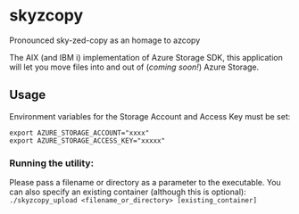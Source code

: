 # skyzcopy

Pronounced sky-zed-copy as an homage to azcopy

The AIX (and IBM i) implementation of Azure Storage SDK, this application will let you move files into and out of (*coming soon!*) Azure Storage.

## Usage
Environment variables for the Storage Account and Access Key must be set:

```
export AZURE_STORAGE_ACCOUNT="xxxx"
export AZURE_STORAGE_ACCESS_KEY="xxxxx"
```

### Running the utility:

Please pass a filename or directory as a parameter to the executable. You can also specify an existing container (although this is optional):
```./skyzcopy_upload <filename_or_directory> [existing_container]```
